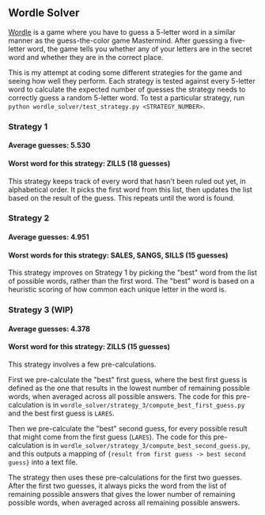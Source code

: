 ## Wordle Solver

[Wordle](https://www.powerlanguage.co.uk/wordle/) is a game where you have to guess a 5-letter word in a similar manner
as the guess-the-color game Mastermind. After guessing a five-letter word, the game tells you whether any of your
letters are in the secret word and whether they are in the correct place.

This is my attempt at coding some different strategies for the game and seeing how well they perform. Each strategy
is tested against every 5-letter word to calculate the expected number of guesses the strategy needs to correctly
guess a random 5-letter word. To test a particular strategy,
run `python wordle_solver/test_strategy.py <STRATEGY_NUMBER>`.

### Strategy 1

#### Average guesses: 5.530
#### Worst word for this strategy: ZILLS (18 guesses)

This strategy keeps track of every word that hasn't been ruled out yet, in alphabetical order. It picks the first word
from this list, then updates the list based on the result of the guess. This repeats until the word is found.

### Strategy 2

#### Average guesses: 4.951
#### Worst words for this strategy: SALES, SANGS, SILLS (15 guesses)

This strategy improves on Strategy 1 by picking the "best" word from the list of possible words, rather than the first
word. The "best" word is based on a heuristic scoring of how common each unique letter in the word is.

### Strategy 3 (WIP)

#### Average guesses: 4.378
#### Worst word for this strategy: ZILLS (15 guesses)

This strategy involves a few pre-calculations.

First we pre-calculate the "best" first guess, where the best first guess is defined as the one that results in the
lowest number of remaining possible words, when averaged across all possible answers. The code for this pre-calculation
is in `wordle_solver/strategy_3/compute_best_first_guess.py` and the best first guess is `LARES`.

Then we pre-calculate the "best" second guess, for every possible result that might come from the first guess (`LARES`).
The code for this pre-calculation is in `wordle_solver/strategy_3/compute_best_second_guess.py`, and this outputs
a mapping of `{result from first guess -> best second guess}` into a text file.

The strategy then uses these pre-calculations for the first two guesses. After the first two guesses, it always picks
the word from the list of remaining possible answers that gives the lower number of remaining possible words, when
averaged across all remaining possible answers.
